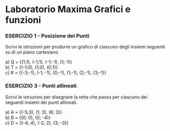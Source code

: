 # Laboratorio Maxima Grafici e funzioni

### ESERCIZIO 1 - Posizione dei Punti

Scrivi le istruzioni per produrre un grafico di ciascuno degli insiemi seguenti su di un piano cartesiano  

a) Q = {(1;1), (-1;1), (-1;-1), (1;-1)}   
b) T = {(-1;0), (1;0), (0;1)}  
c) R = {(-3;-1), (-1; -1), (0;-1), (1;-1), (2;-1), (3;-1)}

### ESERCIZIO 3 - Punti allineati

Scrivi le istruzioni per disegnare la retta che passa per ciascuno dei seguenti insiemi dei punti allineati.   

a) A = {(-5;3), (1; 3), (6; 3)}  
b) B = {(0; 0), (0; -4)}  
c) D = {(-4; 4), (-2; 2), (3; -3)}

